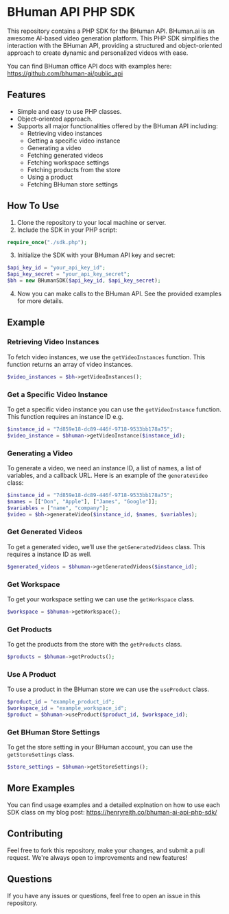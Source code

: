 # BHuman API PHP SDK

This repository contains a PHP SDK for the BHuman API. BHuman.ai is an awesome AI-based video generation platform. This PHP SDK simplifies the interaction with the BHuman API, providing a structured and object-oriented approach to create dynamic and personalized videos with ease.

You can find BHuman office API docs with examples here: https://github.com/bhuman-ai/public_api

## Features

- Simple and easy to use PHP classes.
- Object-oriented approach.
- Supports all major functionalities offered by the BHuman API including:
    - Retrieving video instances
    - Getting a specific video instance
    - Generating a video
    - Fetching generated videos
    - Fetching workspace settings
    - Fetching products from the store
    - Using a product
    - Fetching BHuman store settings

## How To Use

1. Clone the repository to your local machine or server.
2. Include the SDK in your PHP script: 

```php
require_once("./sdk.php");
```

3. Initialize the SDK with your BHuman API key and secret:
```php
$api_key_id = "your_api_key_id";
$api_key_secret = "your_api_key_secret";
$bh = new BHumanSDK($api_key_id, $api_key_secret);
```

4. Now you can make calls to the BHuman API. See the provided examples for more details.

## Example 
### Retrieving Video Instances
To fetch video instances, we use the ```getVideoInstances``` function. This function returns an array of video instances.

```php
$video_instances = $bh->getVideoInstances();
```

### Get a Specific Video Instance
To get a specific video instance you can use the ```getVideoInstance``` function. This function requires an instance ID e.g.

```php
$instance_id = "7d859e18-dc89-446f-9718-9533bb178a75";
$video_instance = $bhuman->getVideoInstance($instance_id);
```

### Generating a Video
To generate a video, we need an instance ID, a list of names, a list of variables, and a callback URL. Here is an example of the ```generateVideo``` class:
```php
$instance_id = "7d859e18-dc89-446f-9718-9533bb178a75";
$names = [["Don", "Apple"], ["James", "Google"]];
$variables = ["name", "company"];
$video = $bh->generateVideo($instance_id, $names, $variables);
```

### Get Generated Videos
To get a generated video, we’ll use the ```getGeneratedVideos``` class. This requires a instance ID as well.
```php
$generated_videos = $bhuman->getGeneratedVideos($instance_id);
```

### Get Workspace
To get your workspace setting we can use the ```getWorkspace``` class.
```php
$workspace = $bhuman->getWorkspace();
```

### Get Products
To get the products from the store with the ```getProducts``` class.
```php
$products = $bhuman->getProducts();
```

### Use A Product
To use a product in the BHuman store we can use the ```useProduct``` class.
```php
$product_id = "example_product_id";
$workspace_id = "example_workspace_id";
$product = $bhuman->useProduct($product_id, $workspace_id);
```

### Get BHuman Store Settings
To get the store setting in your BHuman account, you can use the ```getStoreSettings``` class.
```php
$store_settings = $bhuman->getStoreSettings();
```
## More Examples
You can find usage examples and a detailed explnation on how to use each SDK class on my blog post: https://henryreith.co/bhuman-ai-api-php-sdk/

## Contributing
Feel free to fork this repository, make your changes, and submit a pull request. We're always open to improvements and new features!

## Questions
If you have any issues or questions, feel free to open an issue in this repository.
